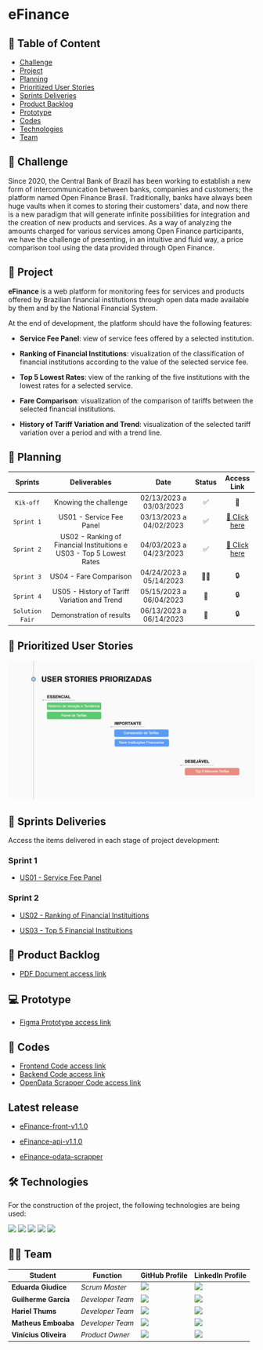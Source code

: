# eFinance

## 📑 Table of Content

* [Challenge](https://github.com/cluster-8/eFinance#-challenge)
* [Project](https://github.com/cluster-8/eFinance#-project)
* [Planning](https://github.com/cluster-8/eFinance#-planning)
* [Prioritized User Stories](https://github.com/cluster-8/eFinance#-prioritized-user-stories)
* [Sprints Deliveries](https://github.com/cluster-8/eFinance#-sprints-deliveries)
* [Product Backlog](https://github.com/cluster-8/eFinance#-product-backlog)
* [Prototype](https://github.com/cluster-8/eFinance#-prototype)
* [Codes](https://github.com/cluster-8/eFinance#-codes)
* [Technologies](https://github.com/cluster-8/eFinance#-technologies)
* [Team](https://github.com/cluster-8/eFinance#-team)

## 📌 Challenge

Since 2020, the Central Bank of Brazil has been working to establish a new form of intercommunication between banks, companies and customers; the platform named Open Finance Brasil. Traditionally, banks have always been huge vaults when it comes to storing their customers' data, and now there is a new paradigm that will generate infinite possibilities for integration and the creation of new products and services. As a way of analyzing the amounts charged for various services among Open Finance participants, we have the challenge of presenting, in an intuitive and fluid way, a price comparison tool using the data provided through Open Finance.

## 🏁 Project

**eFinance** is a web platform for monitoring fees for services and products offered by Brazilian financial institutions through open data made available by them and by the National Financial System.

At the end of development, the platform should have the following features:

* **Service Fee Panel**: view of service fees offered by a selected institution.

* **Ranking of Financial Institutions**: visualization of the classification of financial institutions according to the value of the selected service fee.

* **Top 5 Lowest Rates**: view of the ranking of the five institutions with the lowest rates for a selected service.

* **Fare Comparison**: visualization of the comparison of tariffs between the selected financial institutions.

* **History of Tariff Variation and Trend**: visualization of the selected tariff variation over a period and with a trend line.

## 📅 Planning

| Sprints               |                   Deliverables                    |          Date           | Status      | Access Link       |
| :-------------------: | :-----------------------------------------------: | :---------------------: | :--------:  | :---------------: |
|   `Kik-off`           | Knowing the challenge                             | 02/13/2023 a 03/03/2023 | ✅          | 🚩                |
|   `Sprint 1`          | US01 - Service Fee Panel                          | 03/13/2023 a 04/02/2023 | ✅          | [🔗 Click here](https://github.com/cluster-8/eFinance/tree/main/docs/sprints-deliveries/sprint1)       |
|   `Sprint 2`          | US02 - Ranking of Financial Instituitions e US03 - Top 5 Lowest Rates | 04/03/2023 a 04/23/2023 | ✅     | [🔗 Click here](https://github.com/cluster-8/eFinance/tree/main/docs/sprints-deliveries/sprint2) |    
|   `Sprint 3`          | US04 - Fare Comparison                            | 04/24/2023 a 05/14/2023 | 👨‍💻          | 🔒                |
|   `Sprint 4`          | US05 - History of Tariff Variation and Trend      | 05/15/2023 a 06/04/2023 | 🚧          | 🔒                |
|   `Solution Fair`     | Demonstration of results                          | 06/13/2023 a 06/14/2023 | 🚧          | 🔒                |

## 🏅 Prioritized User Stories

![](https://github.com/cluster-8/eFinance/blob/main/docs/imgs/prioritized-user-stories.jpeg)

## 🎁 Sprints Deliveries

Access the items delivered in each stage of project development:

### Sprint 1

* [US01 - Service Fee Panel](https://github.com/cluster-8/eFinance/tree/main/docs/sprints-deliveries/sprint1)

### Sprint 2

* [US02 - Ranking of Financial Instituitions](https://github.com/cluster-8/eFinance/tree/main/docs/sprints-deliveries/sprint2)

* [US03 - Top 5 Financial Instituitions](https://github.com/cluster-8/eFinance/tree/main/docs/sprints-deliveries/sprint2)

## 📃 Product Backlog

* [PDF Document access link](https://github.com/cluster-8/eFinance/blob/main/docs/v02_ad2_eFinance_-_Product_Backlog.pdf)

## 💻 Prototype

* [Figma Prototype access link](https://www.figma.com/proto/NomgcHgPjuGxlI8yZCOrYx/API-6?node-id=225-2&scaling=min-zoom&page-id=0%3A1)

## 📃 Codes

* [Frontend Code access link](https://github.com/cluster-8/eFinance-front)
* [Backend Code access link](https://github.com/cluster-8/eFinance-api)
* [OpenData Scrapper Code access link](https://github.com/cluster-8/eFinance-odata-scrapper)

## Latest release

* [eFinance-front-v1.1.0](https://github.com/cluster-8/eFinance-front/releases/tag/v1.1.0)

* [eFinance-api-v1.1.0](https://github.com/cluster-8/eFinance-api/releases/tag/v1.1.0)

* [eFinance-odata-scrapper](https://github.com/cluster-8/eFinance-odata-scrapper/releases/tag/v1.1.0)

## 🛠 Technologies

For the construction of the project, the following technologies are being used:

<img src="https://img.shields.io/badge/Vue.js-35495E?style=for-the-badge&logo=vuedotjs&logoColor=4FC08D">
<img src="https://img.shields.io/badge/Vite-B73BFE?style=for-the-badge&logo=vite&logoColor=FFD62E">
<img src="https://img.shields.io/badge/java-%23ED8B00.svg?style=for-the-badge&logo=java&logoColor=white">
<img src="https://img.shields.io/badge/Python-FFD43B?style=for-the-badge&logo=python&logoColor=blue">
<img src="https://img.shields.io/badge/PostgreSQL-316192?style=for-the-badge&logo=postgresql&logoColor=white">
  
## 👨‍💻 Team

| Student              | Function             | GitHub Profile                                                              | LinkedIn Profile                                                                                         |
| --------------------- | ------------------ | ------------------------------------------------------------------- | ------------------------------------------------------------------------------------------------- |                               
| **Eduarda Giudice**           | _Scrum Master_     | [![](https://bit.ly/3f9Xo0P)](https://github.com/EduardaGiudice)    | ![](https://bit.ly/2P1ZogM)     |
| **Guilherme Garcia**         | _Developer Team_   | [![](https://bit.ly/3f9Xo0P)](https://github.com/guilherme4garcia) | [![](https://bit.ly/2P1ZogM)](https://www.linkedin.com/in/guilherme-garcia-dev?original_referer=https%3A%2F%2Fgithub.com%2F) |
| **Hariel Thums**      | _Developer Team_ | [![](https://bit.ly/3f9Xo0P)](https://github.com/HarielThums)       | [![](https://bit.ly/2P1ZogM)](https://bit.ly/3f9bjUH)                                             |
| **Matheus Emboaba**      | _Developer Team_ | [![](https://bit.ly/3f9Xo0P)](https://github.com/MatheusEmboabaTeteu)       | [![](https://bit.ly/2P1ZogM)](https://www.linkedin.com/in/matheus-emboaba-a21970236)                                             |
| **Vinícius Oliveira** | _Product Owner_    | [![](https://bit.ly/3f9Xo0P)](https://github.com/vinicius-hso)      | [![](https://bit.ly/2P1ZogM)](https://bit.ly/3fdl0BE)                                             |
